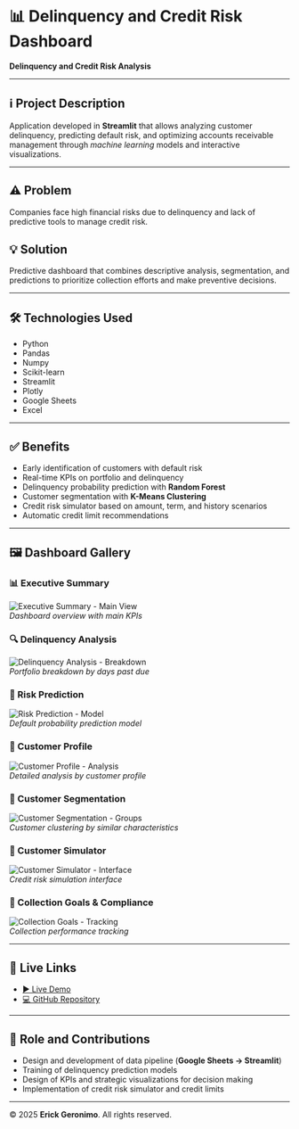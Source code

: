 # 📊 Delinquency and Credit Risk Dashboard

**Delinquency and Credit Risk Analysis**

---

## ℹ️ Project Description
Application developed in **Streamlit** that allows analyzing customer delinquency, predicting default risk, and optimizing accounts receivable management through *machine learning* models and interactive visualizations.

---

## ⚠️ Problem
Companies face high financial risks due to delinquency and lack of predictive tools to manage credit risk.

## 💡 Solution
Predictive dashboard that combines descriptive analysis, segmentation, and predictions to prioritize collection efforts and make preventive decisions.

---

## 🛠️ Technologies Used
- Python
- Pandas
- Numpy
- Scikit-learn
- Streamlit
- Plotly
- Google Sheets
- Excel

---

## ✅ Benefits
- Early identification of customers with default risk  
- Real-time KPIs on portfolio and delinquency  
- Delinquency probability prediction with **Random Forest**  
- Customer segmentation with **K-Means Clustering**  
- Credit risk simulator based on amount, term, and history scenarios  
- Automatic credit limit recommendations  

---

## 🖼️ Dashboard Gallery  

### 📊 Executive Summary
![Executive Summary - Main View](images/executive-summary.png)  
*Dashboard overview with main KPIs*

### 🔍 Delinquency Analysis
![Delinquency Analysis - Breakdown](images/delinquency-analysis.png)  
*Portfolio breakdown by days past due*

### 🧠 Risk Prediction
![Risk Prediction - Model](images/risk-prediction.png)  
*Default probability prediction model*

### 👤 Customer Profile
![Customer Profile - Analysis](images/customer-profile.png)  
*Detailed analysis by customer profile*

### 🧩 Customer Segmentation
![Customer Segmentation - Groups](images/customer-segmentation.png)  
*Customer clustering by similar characteristics*

### 🧮 Customer Simulator
![Customer Simulator - Interface](images/customer-simulator.png)  
*Credit risk simulation interface*

### 🎯 Collection Goals & Compliance
![Collection Goals - Tracking](images/collection-goals.png)  
*Collection performance tracking*

---

## 🔗 Live Links
- [▶️ Live Demo](https://morosidadidmf.streamlit.app/)  
- [💻 GitHub Repository](https://github.com/erickgeronimord/cxc_idemefa)

---

## 👔 Role and Contributions
- Design and development of data pipeline (**Google Sheets → Streamlit**)  
- Training of delinquency prediction models  
- Design of KPIs and strategic visualizations for decision making  
- Implementation of credit risk simulator and credit limits  

---

© 2025 **Erick Geronimo**. All rights reserved.
